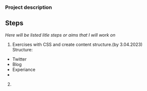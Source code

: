 ### Project description

## Steps
*Here will be listed litle steps or aims that I will work on*

1. Exercises with CSS and create content structure.(by 3.04.2023)
Structure:
- Twitter
- Blog
- Experiance
- 

2. 

